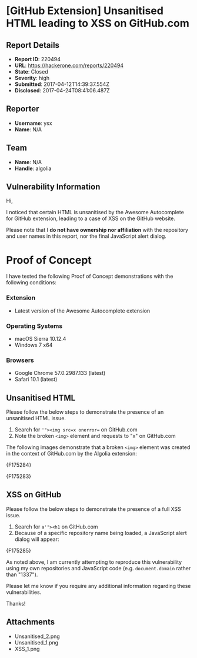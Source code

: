 # [GitHub Extension] Unsanitised HTML leading to XSS on GitHub.com

## Report Details
- **Report ID**: 220494
- **URL**: https://hackerone.com/reports/220494
- **State**: Closed
- **Severity**: high
- **Submitted**: 2017-04-12T14:39:37.554Z
- **Disclosed**: 2017-04-24T08:41:06.487Z

## Reporter
- **Username**: ysx
- **Name**: N/A

## Team
- **Name**: N/A
- **Handle**: algolia

## Vulnerability Information
Hi,

I noticed that certain HTML is unsanitised by the Awesome Autocomplete for GitHub extension, leading to a case of XSS on the GitHub website.

Please note that I **do not have ownership nor affiliation** with the repository and user names in this report, nor the final JavaScript alert dialog. 

# Proof of Concept
I have tested the following Proof of Concept demonstrations with the following conditions:

### Extension
* Latest version of the Awesome Autocomplete extension

### Operating Systems
* macOS Sierra 10.12.4
* Windows 7 x64

### Browsers
* Google Chrome 57.0.2987.133 (latest)
* Safari 10.1 (latest)

## Unsanitised HTML
Please follow the below steps to demonstrate the presence of an unsanitised HTML issue.

1. Search for `'"><img src=x onerror=` on GitHub.com
2. Note the broken `<img>` element and requests to "x" on GitHub.com

The following images demonstrate that a broken `<img>` element was created in the context of GitHub.com by the Algolia extension:

{F175284}

{F175283}

## XSS on GitHub
Please follow the below steps to demonstrate the presence of a full XSS issue.

1. Search for `a'"><h1` on GitHub.com
2. Because of a specific repository name being loaded, a JavaScript alert dialog will appear:

{F175285}

As noted above, I am currently attempting to reproduce this vulnerability using my own repositories and JavaScript code (e.g. `document.domain` rather than "1337").

Please let me know if you require any additional information regarding these vulnerabilities.

Thanks!

## Attachments
- Unsanitised_2.png
- Unsanitised_1.png
- XSS_1.png
